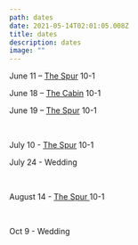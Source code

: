 ```yaml
---
path: dates
date: 2021-05-14T02:01:05.008Z
title: dates
description: dates
image: ""
---
```



June 11 – [The Spur](http://www.thespurbarandgrill.com/) 10-1

June 18 – [The Cabin](https://www.thecabinparkcity.com/)  10-1

June 19 – [The Spur](http://www.thespurbarandgrill.com/) 10-1

<br/>

July 10 - [The Spur](http://www.thespurbarandgrill.com/) 10-1

July 24 - Wedding

<br/>

August 14 - [The Spur ](http://www.thespurbarandgrill.com/)10-1

<br/>

Oct 9 - Wedding